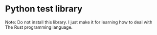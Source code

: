 # Python test library
Note: Do not install this library. I just make it for learning how to deal with The Rust programming language.